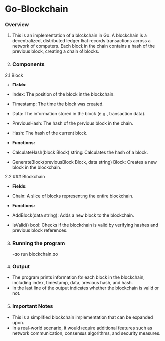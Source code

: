 # Go-Blockchain

### Overview

1. This is an implementation of a blockchain in Go. A blockchain is a decentralized, distributed ledger that records transactions across a network of computers. Each block in the chain contains a hash of the previous block, creating a chain of blocks.

2. ### Components
2.1 Block
- **Fields:**

- Index: The position of the block in the blockchain.
- Timestamp: The time the block was created.
- Data: The information stored in the block (e.g., transaction data).
- PreviousHash: The hash of the previous block in the chain.
- Hash: The hash of the current block.
- **Functions:**

- CalculateHash(block Block) string: Calculates the hash of a block.
- GenerateBlock(previousBlock Block, data string) Block: Creates a new block in the blockchain.

2.2 ### Blockchain
- **Fields:**

- Chain: A slice of blocks representing the entire blockchain.
- **Functions:**

- AddBlock(data string): Adds a new block to the blockchain.
- IsValid() bool: Checks if the blockchain is valid by verifying hashes and previous block references.

3. ### Running the program
   -go run blockchain.go

4. ### Output
- The program prints information for each block in the blockchain, including index, timestamp, data, previous hash, and hash.
- In the last line of the output indicates whether the blockchain is valid or not.

5. ### Important Notes
- This is a simplified blockchain implementation that can be expanded upon.
- In a real-world scenario, it would require additional features such as network communication, consensus algorithms, and security measures.
